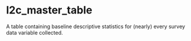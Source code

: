 # l2c_master_table
A table containing baseline descriptive statistics for (nearly) every survey data variable collected.

